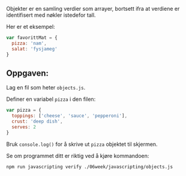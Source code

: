 Objekter er en samling verdier som arrayer, bortsett ifra at verdiene er identifisert med nøkler istedefor tall.

Her er et eksempel:

```js
var favorittMat = {
  pizza: 'nam',
  salat: 'fysjameg'
}
```

## Oppgaven:

Lag en fil som heter `objects.js`.

Definer en variabel `pizza` i den filen:

```js
var pizza = {
  toppings: ['cheese', 'sauce', 'pepperoni'],
  crust: 'deep dish',
  serves: 2
}
```

Bruk `console.log()` for å skrive ut `pizza` objektet til skjermen.

Se om programmet ditt er riktig ved å kjøre kommandoen:

```bash
npm run javascripting verify ./06week/javascripting/objects.js
```
